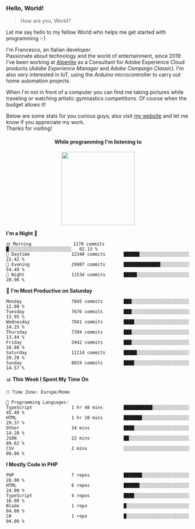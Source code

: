 ### Hello, World!

> How are you, World?

Let me say hello to my fellow World who helps me get started with programming :-)

I'm Francesco, an Italian developer.  
Passionate about technology and the world of entertainment, since 2019 I've been working at [Alpenite](https://www.alpenite.com) as a Consultant for Adobe Experience Cloud products (*Adobe Experience Manager* and *Adobe Campaign Classic*). I'm also very interested in IoT, using the *Arduino* microcontroller to carry out home automation projects.

When I'm not in front of a computer you can find me taking pictures while traveling or watching artistic gymnastics competitions. Of course when the budget allows it!

Below are some stats for you curious guys; also visit [my website](https://www.francescorega.eu) and let me know if you appreciate my work.  
Thanks for visiting!

<div align="center">
  <h4>While programming I'm listening to</h4>
  <a href="https://apps.francescorega.eu/now-playing/11147232609" target="_blank"><img src="https://apps.francescorega.eu/now-playing/11147232609" width="200"></a>
</div>

<!--START_SECTION:waka-->
**I'm a Night 🦉** 

```text
🌞 Morning                1170 commits        █░░░░░░░░░░░░░░░░░░░░░░░░   02.13 % 
🌆 Daytime                12340 commits       ██████░░░░░░░░░░░░░░░░░░░   22.42 % 
🌃 Evening                29987 commits       ██████████████░░░░░░░░░░░   54.49 % 
🌙 Night                  11534 commits       █████░░░░░░░░░░░░░░░░░░░░   20.96 % 
```
📅 **I'm Most Productive on Saturday** 

```text
Monday                   7045 commits        ███░░░░░░░░░░░░░░░░░░░░░░   12.80 % 
Tuesday                  7676 commits        ███░░░░░░░░░░░░░░░░░░░░░░   13.95 % 
Wednesday                7841 commits        ████░░░░░░░░░░░░░░░░░░░░░   14.25 % 
Thursday                 7394 commits        ███░░░░░░░░░░░░░░░░░░░░░░   13.44 % 
Friday                   5942 commits        ███░░░░░░░░░░░░░░░░░░░░░░   10.80 % 
Saturday                 11114 commits       █████░░░░░░░░░░░░░░░░░░░░   20.20 % 
Sunday                   8019 commits        ████░░░░░░░░░░░░░░░░░░░░░   14.57 % 
```


📊 **This Week I Spent My Time On** 

```text
🕑︎ Time Zone: Europe/Rome

💬 Programming Languages: 
TypeScript               1 hr 48 mins        ███████████░░░░░░░░░░░░░░   45.48 % 
HTML                     1 hr 10 mins        ███████░░░░░░░░░░░░░░░░░░   29.37 % 
Other                    34 mins             ████░░░░░░░░░░░░░░░░░░░░░   14.28 % 
JSON                     22 mins             ██░░░░░░░░░░░░░░░░░░░░░░░   09.62 % 
CSV                      2 mins              ░░░░░░░░░░░░░░░░░░░░░░░░░   00.86 % 
```

**I Mostly Code in PHP** 

```text
PHP                      7 repos             ███████░░░░░░░░░░░░░░░░░░   28.00 % 
HTML                     6 repos             ██████░░░░░░░░░░░░░░░░░░░   24.00 % 
TypeScript               4 repos             ████░░░░░░░░░░░░░░░░░░░░░   16.00 % 
Blade                    1 repo              █░░░░░░░░░░░░░░░░░░░░░░░░   04.00 % 
C#                       1 repo              █░░░░░░░░░░░░░░░░░░░░░░░░   04.00 % 
```




<!--END_SECTION:waka-->
